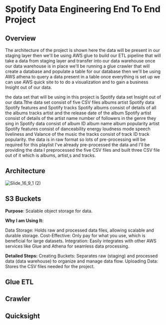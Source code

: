 # Spotify Data Engineering End To End Project
## Overview
The architecture of the project is shown here the data will be present in our staging layer then we'll be using
AWS glue to build our ETL pipeline that will take a data from staging layer and
transfer into our data warehouse once our data warehouse is in
place we'll be running a glue crawler that will create a database and populate
a table for our database then we'll be using AWS athena to
query a data present in a table once everything is set up we can
use AWS quick site to to do a visualization and to gain a business
Insight out of our data.

the data set that will be using in this project is Spotify data set
Insight out of our data.Tthe data set consist of five CSV files albums artist Spotify data Spotify
features and Spotify tracks Spotify albums consist of details
of all the albums tracks artist and the release date of the
album Spotify artist consist of details of the artist name number of followers
in the genre they sing in Spotify data consist of album ID album name album
popularity artist Spotify features consist of
danceability energy loudness mode
speech liveliness and Valance of the music the tracks consist of track ID
track popularity. the data is in raw format so lots of pre-processing will be
required for this playlist I've already pre-processed the data and I'll be providing the data
I preprocessed the five CSV files and built three CSV file out of it which is albums, artist,s and tracks. 

## Architecture
![Slide_16_9_1 (2)](https://github.com/user-attachments/assets/8a6e9424-8cce-4f68-9bda-825a0e0551ec)

## S3 Buckets
**Purpose**: Scalable object storage for data.

**Why I am Using It:**

Data Storage: Holds raw and processed data files, allowing scalable and durable storage.
Cost-Effective: Only pay for what you use, which is beneficial for large datasets.
Integration: Easily integrates with other AWS services like Glue and Athena for seamless data processing.

**Detailed Steps:**
Creating Buckets: Separates raw (staging) and processed data (data warehouse) to organize and manage data flow.
Uploading Data: Stores the CSV files needed for the project.
## Glue ETL
## Crawler
## Quicksight
